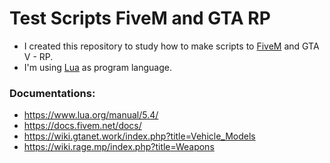 # Test Scripts FiveM and GTA RP

- I created this repository to study how to make scripts to [FiveM](https://fivem.net/) and GTA V - RP.
- I'm using [Lua](https://www.lua.org/home.html) as program language.

### Documentations:
- https://www.lua.org/manual/5.4/
- https://docs.fivem.net/docs/
- https://wiki.gtanet.work/index.php?title=Vehicle_Models
- https://wiki.rage.mp/index.php?title=Weapons